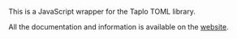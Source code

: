 This is a JavaScript wrapper for the Taplo TOML library.

All the documentation and information is available on the [website](https://tamasfe.dev/taplo).